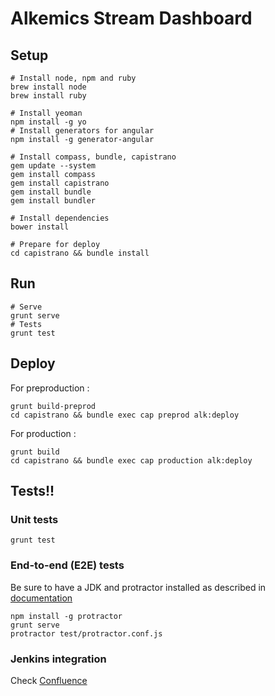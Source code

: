 Alkemics Stream Dashboard
=========================

## Setup

```
# Install node, npm and ruby
brew install node
brew install ruby

# Install yeoman
npm install -g yo
# Install generators for angular
npm install -g generator-angular

# Install compass, bundle, capistrano
gem update --system
gem install compass
gem install capistrano
gem install bundle
gem install bundler

# Install dependencies
bower install

# Prepare for deploy
cd capistrano && bundle install
```

## Run

```
# Serve
grunt serve
# Tests
grunt test
```

## Deploy

For preproduction :

```
grunt build-preprod
cd capistrano && bundle exec cap preprod alk:deploy
```

For production :

```
grunt build
cd capistrano && bundle exec cap production alk:deploy
```

## Tests!!

### Unit tests

```
grunt test
```

### End-to-end (E2E) tests

Be sure to have a JDK and protractor installed as described in [documentation](http://angular.github.io/protractor/#/)

```
npm install -g protractor
grunt serve
protractor test/protractor.conf.js
```

### Jenkins integration

Check [Confluence](https://alkemics.atlassian.net/wiki/display/ITH/How+to+setup+Jenkins+for+the+frontend)
